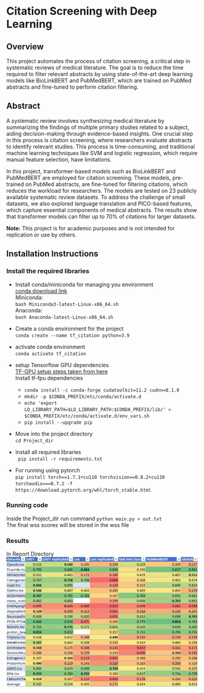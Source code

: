 # Citation Screening with Deep Learning

## Overview
This project automates the process of citation screening, a critical step in systematic reviews of medical literature. The goal is to reduce the time required to filter relevant abstracts by using state-of-the-art deep learning models like BioLinkBERT and PubMedBERT, which are trained on PubMed abstracts and fine-tuned to perform citation filtering.

## Abstract
A systematic review involves synthesizing medical literature by summarizing the findings of multiple primary studies related to a subject, aiding decision-making through evidence-based insights. One crucial step in this process is citation screening, where researchers evaluate abstracts to identify relevant studies. This process is time-consuming, and traditional machine learning techniques like SVM and logistic regression, which require manual feature selection, have limitations.

In this project, transformer-based models such as BioLinkBERT and PubMedBERT are employed for citation screening. These models, pre-trained on PubMed abstracts, are fine-tuned for filtering citations, which reduces the workload for researchers. The models are tested on 23 publicly available systematic review datasets. To address the challenge of small datasets, we also explored language translation and PICO-based features, which capture essential components of medical abstracts. The results show that transformer models can filter up to 70% of citations for larger datasets.

**Note:** This project is for academic purposes and is not intended for replication or use by others.

## Installation Instructions

### Install the required libraries
* Install conda/miniconda for managing you environment </br>
    [conda download link](https://docs.conda.io/projects/conda/en/latest/user-guide/install/linux.html "Download miniconda from here") </br>
    Miniconda: </br>
    `bash Miniconda3-latest-Linux-x86_64.sh` </br>
    Anaconda: </br>
    `bash Anaconda-latest-Linux-x86_64.sh` </br>


*  Create a conda environment for the project </br>
   `conda create --name tf_citation python=3.9` </br>

*  activate conda  environment </br>
   `conda activate tf_citation` </br>

* setup Tensorflow GPU dependencies </br>
    [TF-GPU setup steps taken from here](https://www.tensorflow.org/install/pip) </br>
    Install tf-fpu dependencies </br>
  * `conda install -c conda-forge cudatoolkit=11.2 cudnn=8.1.0`
  * `mkdir -p $CONDA_PREFIX/etc/conda/activate.d`
  * `echo 'export LD_LIBRARY_PATH=$LD_LIBRARY_PATH:$CONDA_PREFIX/lib/' > $CONDA_PREFIX/etc/conda/activate.d/env_vars.sh`
  * `pip install --upgrade pip`

* Move into the project directory </br>
    `cd Project_dir` </br>
* Install all required libraries </br>
` pip install -r requirements.txt` </br>
* For running using pytorch </br>
`pip install torch==1.7.1+cu110 torchvision==0.8.2+cu110 torchaudio===0.7.2 -f https://download.pytorch.org/whl/torch_stable.html` </br>

### Running code
Inside the Project_dir run command
    `python main.py > out.txt` </br>
The final wss scores will be stored in the wss file


### Results 
In Report Directory </br>
![Alt Text](./Report/citation_screening.png)

